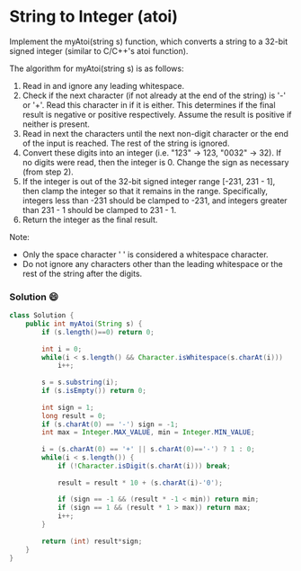 # String to Integer (atoi)
Implement the myAtoi(string s) function, which converts a string to a 32-bit signed integer (similar to C/C++'s atoi function).

The algorithm for myAtoi(string s) is as follows:

1) Read in and ignore any leading whitespace.
2) Check if the next character (if not already at the end of the string) is '-' or '+'. Read this character in if it is either. This determines if the final result is negative or positive respectively. Assume the result is positive if neither is present.
3) Read in next the characters until the next non-digit character or the end of the input is reached. The rest of the string is ignored.
4) Convert these digits into an integer (i.e. "123" -> 123, "0032" -> 32). If no digits were read, then the integer is 0. Change the sign as necessary (from step 2).
5) If the integer is out of the 32-bit signed integer range [-231, 231 - 1], then clamp the integer so that it remains in the range. Specifically, integers less than -231 should be clamped to -231, and integers greater than 231 - 1 should be clamped to 231 - 1.
6) Return the integer as the final result.

Note:

- Only the space character ' ' is considered a whitespace character.
- Do not ignore any characters other than the leading whitespace or the rest of the string after the digits.

### Solution :smile:
```java
class Solution {
    public int myAtoi(String s) {
        if (s.length()==0) return 0;
        
        int i = 0;
        while(i < s.length() && Character.isWhitespace(s.charAt(i)))
            i++;
        
        s = s.substring(i);
        if (s.isEmpty()) return 0;
        
        int sign = 1;
        long result = 0;
        if (s.charAt(0) == '-') sign = -1;
        int max = Integer.MAX_VALUE, min = Integer.MIN_VALUE;
        
        i = (s.charAt(0) == '+' || s.charAt(0)=='-') ? 1 : 0;
        while(i < s.length()) {
            if (!Character.isDigit(s.charAt(i))) break;
            
            result = result * 10 + (s.charAt(i)-'0');
            
            if (sign == -1 && (result * -1 < min)) return min;
            if (sign == 1 && (result * 1 > max)) return max;
            i++;
        }
        
        return (int) result*sign;
    }
}
```
